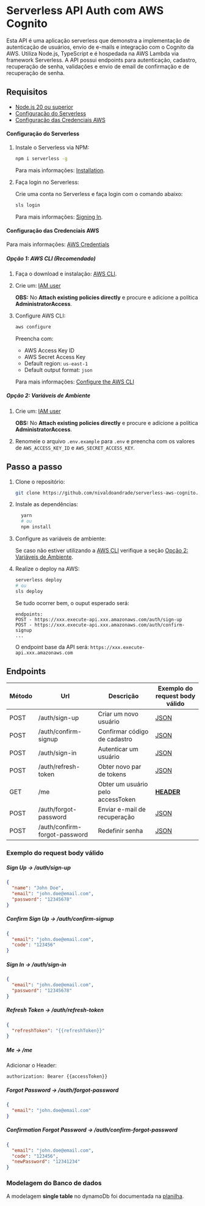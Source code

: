 # Serverless API Auth com AWS Cognito

Esta API é uma aplicação serverless que demonstra a implementação de autenticação de usuários, envio de e-mails e integração com o Cognito da AWS. Utiliza Node.js, TypeScript e é hospedada na AWS Lambda via framework Serverless. A API possui endpoints para autenticação, cadastro, recuperação de senha, validações e envio de email de confirmação e de recuperação de senha.

## **Requisitos**

- [Node.js 20 ou superior](https://nodejs.org/en/)
- [Configuração do Serverless](#configuração-do-serverless)
- [Configuração das Credenciais AWS](#configuração-das-credenciais-aws)

#### Configuração do Serverless

1. Instale o Serverless via NPM:

   ```bash
   npm i serverless -g
   ```

   Para mais informações: [Installation](https://www.serverless.com/framework/docs/getting-started#installation).

2. Faça login no Serverless:

   Crie uma conta no Serverless e faça login com o comando abaixo:

   ```bash
   sls login
   ```

   Para mais informações: [Signing In](https://www.serverless.com/framework/docs/getting-started#signing-in).

#### Configuração das Credenciais AWS

Para mais informações: [AWS Credentials](https://www.serverless.com/framework/docs/providers/aws/guide/credentials#aws-credentials)

##### **Opção 1: AWS CLI (Recomendado)**

1. Faça o download e instalação: [AWS CLI](https://docs.aws.amazon.com/cli/latest/userguide/getting-started-install.html#getting-started-install-instructions).

2. Crie um: [IAM user](https://docs.aws.amazon.com/cli/latest/userguide/cli-authentication-user.html#cli-authentication-user-create)

   **OBS:** No **Attach existing policies directly** e procure e adicione a política **AdministratorAccess**.

3. Configure AWS CLI:

   ```bash
   aws configure
   ```

   Preencha com:
   - AWS Access Key ID
   - AWS Secret Access Key
   - Default region: `us-east-1`
   - Default output format: `json`

   Para mais informações: [Configure the AWS CLI](https://docs.aws.amazon.com/cli/latest/userguide/cli-authentication-user.html#cli-authentication-user-configure.title)

##### **Opção 2: Variáveis de Ambiente**

1. Crie um: [IAM user](https://docs.aws.amazon.com/cli/latest/userguide/cli-authentication-user.html#cli-authentication-user-create)

   **OBS:** No **Attach existing policies directly** e procure e adicione a política **AdministratorAccess**.

2. Renomeie o arquivo `.env.example` para `.env` e preencha com os valores de `AWS_ACCESS_KEY_ID` e `AWS_SECRET_ACCESS_KEY`.

## Passo a passo

1. Clone o repositório:

   ```bash
   git clone https://github.com/nivaldoandrade/serverless-aws-cognito.git
   ```

2. Instale as dependências:

   ```bash
     yarn
     # ou
     npm install
   ```

3. Configure as variáveis de ambiente:

   Se caso não estiver utilizando a [AWS CLI](#opção-1-aws-clirecomendado) verifique a seção [Opção 2: Variáveis de Ambiente](#opção-2-variáveis-de-ambiente).

4. Realize o deploy na AWS:

   ```bash
   serverless deploy
   # ou
   sls deploy
   ```

   Se tudo ocorrer bem, o ouput esperado será:

   ```plaintext
   endpoints:
   POST - https://xxx.execute-api.xxx.amazonaws.com/auth/sign-up
   POST - https://xxx.execute-api.xxx.amazonaws.com/auth/confirm-signup
   ...
   ```

   O endpoint base da API será: `https://xxx.execute-api.xxx.amazonaws.com`

## Endpoints

| Método | Url                           | Descrição                         | Exemplo do request body válido                                      |
| ------ | ----------------------------- | --------------------------------- | ------------------------------------------------------------------- |
| POST   | /auth/sign-up                 | Criar um novo usuário             | [JSON](#sign-up---authsign-up)                                      |
| POST   | /auth/confirm-signup          | Confirmar código de cadastro      | [JSON](#confirm-sign-up---authconfirm-signup)                       |
| POST   | /auth/sign-in                 | Autenticar um usuário             | [JSON](#sign-in---authsign-in)                                      |
| POST   | /auth/refresh-token           | Obter novo par de tokens          | [JSON](#refresh-token---authrefresh-token)                          |
| GET    | /me                           | Obter um usuário pelo accessToken | [**HEADER**](#me---me)                                              |
| POST   | /auth/forgot-password         | Enviar e-mail de recuperação      | [JSON](#forgot-password---authforgot-password)                      |
| POST   | /auth/confirm-forgot-password | Redefinir senha                   | [JSON](#confirmation-forgot-password---authconfirm-forgot-password) |

### Exemplo do request body válido

##### Sign Up -> /auth/sign-up

```json
{
  "name": "John Doe",
  "email": "john.doe@email.com",
  "password": "12345678"
}
```

##### Confirm Sign Up -> /auth/confirm-signup

```json
{
  "email": "john.doe@email.com",
  "code": "123456"
}
```

##### Sign In -> /auth/sign-in

```json
{
  "email": "john.doe@email.com",
  "password": "12345678"
}
```

##### Refresh Token -> /auth/refresh-token

```json
{
  "refreshToken": "{{refreshToken}}"
}
```

##### Me -> /me

Adicionar o Header:

```
authorization: Bearer {{accessToken}}
```

##### Forgot Password -> /auth/forgot-password

```json
{
  "email": "john.doe@email.com"
}
```

##### Confirmation Forgot Password -> /auth/confirm-forgot-password

```json
{
  "email": "john.doe@email.com",
  "code": "123456",
  "newPassword": "12341234"
}
```

### Modelagem do Banco de dados

A modelagem **single table** no dynamoDb foi documentada na [planilha](https://docs.google.com/spreadsheets/d/1eqpN22GMjRSthdRzzOB3bDfUoRL4nx5C8IoqHpneUSs/edit?usp=sharing).
